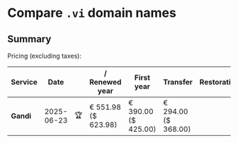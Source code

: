 # Compare `.vi` domain names

## Summary

Pricing (excluding taxes):

| Service | Date |  | / Renewed year | First year | Transfer | Restoration |
|--|--|--|--|--|--|--|
| **Gandi** | 2025-06-23 | 🏆 | € 551.98<br>($ 623.98) | € 390.00<br>($ 425.00) | € 294.00<br>($ 368.00) |  |
